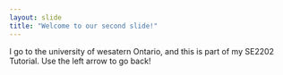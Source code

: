 ```yaml
---
layout: slide
title: "Welcome to our second slide!"
---
```

I go to the university of wesatern Ontario, and this is part of my SE2202 Tutorial.
Use the left arrow to go back!
